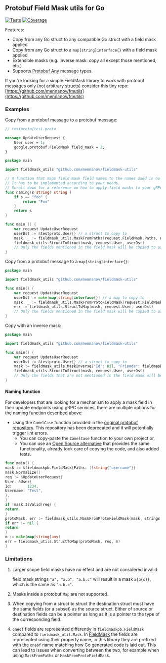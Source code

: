 ## Protobuf Field Mask utils for Go

[![Tests](https://github.com/mennanov/fieldmask-utils/actions/workflows/tests.yml/badge.svg)](https://github.com/mennanov/fieldmask-utils/actions/workflows/tests.yml)
[![Coverage](https://codecov.io/gh/mennanov/fieldmask-utils/branch/master/graph/badge.svg?token=O7HtNMO6Ra)](https://codecov.io/gh/mennanov/fieldmask-utils)

Features:

* Copy from any Go struct to any compatible Go struct with a field mask applied
* Copy from any Go struct to a `map[string]interface{}` with a field mask applied
* Extensible masks (e.g. inverse mask: copy all except those mentioned, etc.)
* Supports [Protobuf Any](https://developers.google.com/protocol-buffers/docs/proto3#any) message types.

If you're looking for a simple FieldMask library to work with protobuf messages only (not arbitrary structs) consider this tiny repo: [https://github.com/mennanov/fmutils](https://github.com/mennanov/fmutils)

### Examples

Copy from a protobuf message to a protobuf message:

```proto
// testproto/test.proto

message UpdateUserRequest {
    User user = 1;
    google.protobuf.FieldMask field_mask = 2;
}
```

```go
package main

import fieldmask_utils "github.com/mennanov/fieldmask-utils"

// A function that maps field mask field names to the names used in Go structs.
// It has to be implemented according to your needs.
// Scroll down for a reference on how to apply field masks to your gRPC services.
func naming(s string) string {
	if s == "foo" {
		return "Foo"
	}
	return s
}

func main () {
	var request UpdateUserRequest
	userDst := &testproto.User{} // a struct to copy to
	mask, _ := fieldmask_utils.MaskFromPaths(request.FieldMask.Paths, naming)
	fieldmask_utils.StructToStruct(mask, request.User, userDst)
	// Only the fields mentioned in the field mask will be copied to userDst, other fields are left intact
}
```

Copy from a protobuf message to a `map[string]interface{}`:

```go
package main

import fieldmask_utils "github.com/mennanov/fieldmask-utils"

func main() {
	var request UpdateUserRequest
	userDst := make(map[string]interface{}) // a map to copy to
	mask, _ := fieldmask_utils.MaskFromProtoFieldMask(request.FieldMask, naming)
	err := fieldmask_utils.StructToMap(mask, request.User, userDst)
	// Only the fields mentioned in the field mask will be copied to userDst, other fields are left intact
}
```

Copy with an inverse mask:

```go
package main

import fieldmask_utils "github.com/mennanov/fieldmask-utils"

func main() {
	var request UpdateUserRequest
	userDst := &testproto.User{} // a struct to copy to
	mask := fieldmask_utils.MaskInverse{"Id": nil, "Friends": fieldmask_utils.MaskInverse{"Username": nil}}
	fieldmask_utils.StructToStruct(mask, request.User, userDst)
	// Only the fields that are not mentioned in the field mask will be copied to userDst, other fields are left intact.
}
```

#### Naming function

For developers that are looking for a mechanism to apply a mask field in their update endpoints using gRPC services,
there are multiple options for the naming function described above:

- Using the `CamelCase` function provided in
  the [original protobuf repository](https://github.com/golang/protobuf/blob/master/protoc-gen-go/generator/generator.go#L2648).
  This repository has been deprecated and it will potentially trigger lint errors.
    - You can copy-paste the `CamelCase` function to your own project or,
    - You can use an [Open Source alternative](https://github.com/gojaguar/jaguar) that provides the same functionality,
      already took care of copying the code, and also added tests.

```go
func main() {
mask := &fieldmaskpb.FieldMask{Paths: []string{"username"}}
mask.Normalize()
req := &UpdateUserRequest{
User: &User{
Id:       1234,
Username: "Test",
},
}
if !mask.IsValid(req) {
return
}
protoMask, err := fieldmask_utils.MaskFromProtoFieldMask(mask, strings.PascalCase)
if err != nil {
return
}
m := make(map[string]any)
err = fieldmask_utils.StructToMap(protoMask, req, m)
}
```


### Limitations

1.  Larger scope field masks have no effect and are not considered invalid:

    field mask strings `"a", "a.b", "a.b.c"` will result in a mask `a{b{c}}`, which is the same as `"a.b.c"`.

2.  Masks inside a protobuf `Map` are not supported.
3.  When copying from a struct to struct the destination struct must have the same fields (or a subset)
    as the source struct. Either of source or destination fields can be a pointer as long as it is a pointer to
    the type of the corresponding field.
4. `oneof` fields are represented differently in `fieldmaskpb.FieldMask` compared to `fieldmask_util.Mask`. In 
    [FieldMask](https://pkg.go.dev/google.golang.org/protobuf/types/known/fieldmaskpb#:~:text=%23%20Field%20Masks%20and%20Oneof%20Fields)
    the fields are represented using their property name, in this library they are prefixed with the `oneof` name
    matching how Go generated code is laid out. This can lead to issues when converting between the two, for example
    when using `MaskFromPaths` or `MaskFromProtoFieldMask`.
